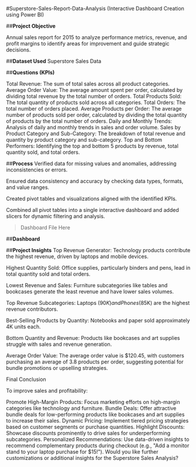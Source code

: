 #Superstore-Sales-Report-Data-Analysis (Interactive Dashboard Creation using Power BI)


##**Project Objective**

Annual sales report for 2015 to analyze performance metrics, revenue, and profit margins to identify areas for improvement and guide strategic decisions.

##**Dataset Used**
Superstore Sales Data</a>

##**Questions (KPIs)**

Total Revenue: The sum of total sales across all product categories.
Average Order Value: The average amount spent per order, calculated by dividing total revenue by the total number of orders.
Total Products Sold: The total quantity of products sold across all categories.
Total Orders: The total number of orders placed.
Average Products per Order: The average number of products sold per order, calculated by dividing the total quantity of products by the total number of orders.
Daily and Monthly Trends: Analysis of daily and monthly trends in sales and order volume.
Sales by Product Category and Sub-Category: The breakdown of total revenue and quantity by product category and sub-category.
Top and Bottom Performers: Identifying the top and bottom 5 products by revenue, total quantity sold, and total orders.


##**Process**
Verified data for missing values and anomalies, addressing inconsistencies or errors.

Ensured data consistency and accuracy by checking data types, formats, and value ranges.

Created pivot tables and visualizations aligned with the identified KPIs.

Combined all pivot tables into a single interactive dashboard and added slicers for dynamic filtering and analysis.

>Dashboard File Here</a>

##**Dashboard**


##**Project Insights**
Top Revenue Generator: Technology products contribute the highest revenue, driven by laptops and mobile devices.

Highest Quantity Sold: Office supplies, particularly binders and pens, lead in total quantity sold and total orders.

Lowest Revenue and Sales: Furniture subcategories like tables and bookcases generate the least revenue and have lower sales volumes.

Top Revenue Subcategories: Laptops ($90K) and Phones ($85K) are the highest revenue contributors.

Best-Selling Products by Quantity: Notebooks and paper sold approximately 4K units each.

Bottom Quantity and Revenue: Products like bookcases and art supplies struggle with sales and revenue generation.

Average Order Value: The average order value is $120.45, with customers purchasing an average of 3.8 products per order, suggesting potential for bundle promotions or upselling strategies.


Final Conclusion

To improve sales and profitability:

Promote High-Margin Products: Focus marketing efforts on high-margin categories like technology and furniture.
Bundle Deals: Offer attractive bundle deals for low-performing products like bookcases and art supplies to increase their sales.
Dynamic Pricing: Implement tiered pricing strategies based on customer segments or purchase quantities.
Highlight Discounts: Showcase discounts prominently to drive sales for underperforming subcategories.
Personalized Recommendations: Use data-driven insights to recommend complementary products during checkout (e.g., "Add a monitor stand to your laptop purchase for $15!").
Would you like further customizations or additional insights for the Superstore Sales Analysis?






